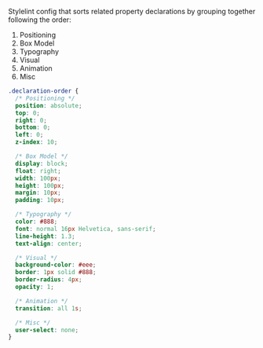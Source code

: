 Stylelint config that sorts related property declarations by grouping together following the order:

1.  Positioning
2.  Box Model
3.  Typography
4.  Visual
5.  Animation
6.  Misc

```css
.declaration-order {
  /* Positioning */
  position: absolute;
  top: 0;
  right: 0;
  bottom: 0;
  left: 0;
  z-index: 10;

  /* Box Model */
  display: block;
  float: right;
  width: 100px;
  height: 100px;
  margin: 10px;
  padding: 10px;

  /* Typography */
  color: #888;
  font: normal 16px Helvetica, sans-serif;
  line-height: 1.3;
  text-align: center;

  /* Visual */
  background-color: #eee;
  border: 1px solid #888;
  border-radius: 4px;
  opacity: 1;

  /* Animation */
  transition: all 1s;

  /* Misc */
  user-select: none;
}
```

